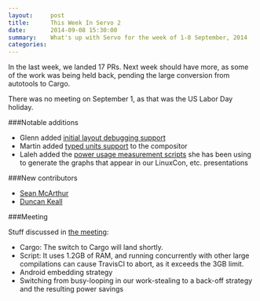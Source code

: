 ```yaml
---
layout:     post
title:      This Week In Servo 2
date:       2014-09-08 15:30:00
summary:    What's up with Servo for the week of 1-8 September, 2014
categories: 
---
```


In the last week, we landed 17 PRs. Next week should have more, as some of the work was being held back, pending the large conversion from autotools to Cargo.

There was no meeting on September 1, as that was the US Labor Day holiday.

###Notable additions

 - Glenn added [initial layout debugging support](https://github.com/servo/servo/pull/3206)
 - Martin added [typed units support](https://github.com/servo/servo/pull/3173) to the compositor
 - Laleh added the [power usage measurement scripts](https://github.com/servo/servo/pull/3167) she has been using to generate the graphs that appear in our LinuxCon, etc. presentations

###New contributors

 - [Sean McArthur](https://github.com/seanmonstar)
 - [Duncan Keall](https://github.com/duncankl)

###Meeting

Stuff discussed in [the meeting](https://github.com/servo/servo/wiki/Meeting-2014-09-08):

 - Cargo: The switch to Cargo will land shortly.
 - Script: It uses 1.2GB of RAM, and running concurrently with other large compilations can cause TravisCI to abort, as it exceeds the 3GB limit.
 - Android embedding strategy
 - Switching from busy-looping in our work-stealing to a back-off strategy and the resulting power savings
